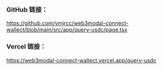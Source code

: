 ### GitHub 链接：
https://github.com/ymjrcc/web3modal-connect-wallect/blob/main/src/app/query-usdc/page.tsx
### Vercel 链接：
https://web3modal-connect-wallect.vercel.app/query-usdc